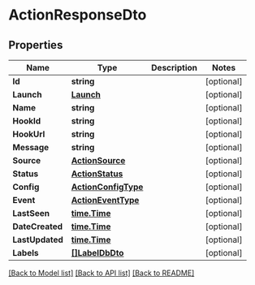 # ActionResponseDto

## Properties

Name | Type | Description | Notes
------------ | ------------- | ------------- | -------------
**Id** | **string** |  | [optional] 
**Launch** | [**Launch**](Launch.md) |  | [optional] 
**Name** | **string** |  | [optional] 
**HookId** | **string** |  | [optional] 
**HookUrl** | **string** |  | [optional] 
**Message** | **string** |  | [optional] 
**Source** | [**ActionSource**](Action.Source.md) |  | [optional] 
**Status** | [**ActionStatus**](Action.Status.md) |  | [optional] 
**Config** | [**ActionConfigType**](Action.ConfigType.md) |  | [optional] 
**Event** | [**ActionEventType**](Action.EventType.md) |  | [optional] 
**LastSeen** | [**time.Time**](time.Time.md) |  | [optional] 
**DateCreated** | [**time.Time**](time.Time.md) |  | [optional] 
**LastUpdated** | [**time.Time**](time.Time.md) |  | [optional] 
**Labels** | [**[]LabelDbDto**](LabelDbDto.md) |  | [optional] 

[[Back to Model list]](../README.md#documentation-for-models) [[Back to API list]](../README.md#documentation-for-api-endpoints) [[Back to README]](../README.md)


